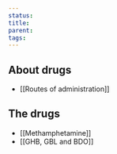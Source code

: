 ```yaml
---
status:
title:
parent:
tags:
---
```

## About drugs

- [[Routes of administration]]

## The drugs

- [[Methamphetamine]]
- [[GHB, GBL and BDO]]
